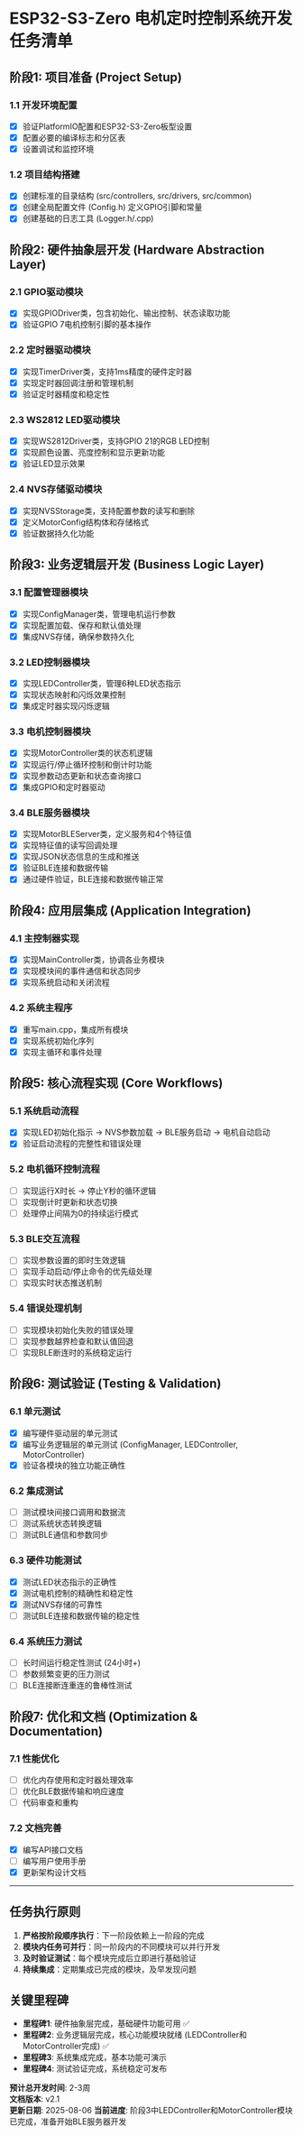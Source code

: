 # ESP32-S3-Zero 电机定时控制系统开发任务清单

## 阶段1: 项目准备 (Project Setup)

### 1.1 开发环境配置
- [x] 验证PlatformIO配置和ESP32-S3-Zero板型设置
- [x] 配置必要的编译标志和分区表
- [x] 设置调试和监控环境

### 1.2 项目结构搭建
- [x] 创建标准的目录结构 (src/controllers, src/drivers, src/common)
- [x] 创建全局配置文件 (Config.h) 定义GPIO引脚和常量
- [x] 创建基础的日志工具 (Logger.h/.cpp)

## 阶段2: 硬件抽象层开发 (Hardware Abstraction Layer)

### 2.1 GPIO驱动模块
- [x] 实现GPIODriver类，包含初始化、输出控制、状态读取功能
- [x] 验证GPIO 7电机控制引脚的基本操作

### 2.2 定时器驱动模块
- [x] 实现TimerDriver类，支持1ms精度的硬件定时器
- [x] 实现定时器回调注册和管理机制
- [x] 验证定时器精度和稳定性

### 2.3 WS2812 LED驱动模块
- [x] 实现WS2812Driver类，支持GPIO 21的RGB LED控制
- [x] 实现颜色设置、亮度控制和显示更新功能
- [x] 验证LED显示效果

### 2.4 NVS存储驱动模块
- [x] 实现NVSStorage类，支持配置参数的读写和删除
- [x] 定义MotorConfig结构体和存储格式
- [x] 验证数据持久化功能

## 阶段3: 业务逻辑层开发 (Business Logic Layer)

### 3.1 配置管理器模块
- [x] 实现ConfigManager类，管理电机运行参数
- [x] 实现配置加载、保存和默认值处理
- [x] 集成NVS存储，确保参数持久化

### 3.2 LED控制器模块
- [x] 实现LEDController类，管理6种LED状态指示
- [x] 实现状态映射和闪烁效果控制
- [x] 集成定时器实现闪烁逻辑

### 3.3 电机控制器模块
- [x] 实现MotorController类的状态机逻辑
- [x] 实现运行/停止循环控制和倒计时功能
- [x] 实现参数动态更新和状态查询接口
- [x] 集成GPIO和定时器驱动

### 3.4 BLE服务器模块
- [x] 实现MotorBLEServer类，定义服务和4个特征值
- [x] 实现特征值的读写回调处理
- [x] 实现JSON状态信息的生成和推送
- [x] 验证BLE连接和数据传输
- [x] 通过硬件验证，BLE连接和数据传输正常

## 阶段4: 应用层集成 (Application Integration)

### 4.1 主控制器实现
- [x] 实现MainController类，协调各业务模块
- [x] 实现模块间的事件通信和状态同步
- [x] 实现系统启动和关闭流程

### 4.2 系统主程序
- [x] 重写main.cpp，集成所有模块
- [x] 实现系统初始化序列
- [x] 实现主循环和事件处理

## 阶段5: 核心流程实现 (Core Workflows)

### 5.1 系统启动流程
- [x] 实现LED初始化指示 → NVS参数加载 → BLE服务启动 → 电机自动启动
- [x] 验证启动流程的完整性和错误处理

### 5.2 电机循环控制流程
- [ ] 实现运行X时长 → 停止Y秒的循环逻辑
- [ ] 实现倒计时更新和状态切换
- [ ] 处理停止间隔为0的持续运行模式

### 5.3 BLE交互流程
- [ ] 实现参数设置的即时生效逻辑
- [ ] 实现手动启动/停止命令的优先级处理
- [ ] 实现实时状态推送机制

### 5.4 错误处理机制
- [ ] 实现模块初始化失败的错误处理
- [ ] 实现参数越界检查和默认值回退
- [ ] 实现BLE断连时的系统稳定运行

## 阶段6: 测试验证 (Testing & Validation)

### 6.1 单元测试
- [x] 编写硬件驱动层的单元测试
- [x] 编写业务逻辑层的单元测试 (ConfigManager, LEDController, MotorController)
- [x] 验证各模块的独立功能正确性

### 6.2 集成测试
- [ ] 测试模块间接口调用和数据流
- [ ] 测试系统状态转换逻辑
- [ ] 测试BLE通信和参数同步

### 6.3 硬件功能测试
- [x] 测试LED状态指示的正确性
- [x] 测试电机控制的精确性和稳定性
- [x] 测试NVS存储的可靠性
- [ ] 测试BLE连接和数据传输的稳定性

### 6.4 系统压力测试
- [ ] 长时间运行稳定性测试 (24小时+)
- [ ] 参数频繁变更的压力测试
- [ ] BLE连接断连重连的鲁棒性测试

## 阶段7: 优化和文档 (Optimization & Documentation)

### 7.1 性能优化
- [ ] 优化内存使用和定时器处理效率
- [ ] 优化BLE数据传输和响应速度
- [ ] 代码审查和重构

### 7.2 文档完善
- [x] 编写API接口文档
- [ ] 编写用户使用手册
- [x] 更新架构设计文档

---

## 任务执行原则

1. **严格按阶段顺序执行**：下一阶段依赖上一阶段的完成
2. **模块内任务可并行**：同一阶段内的不同模块可以并行开发
3. **及时验证测试**：每个模块完成后立即进行基础验证
4. **持续集成**：定期集成已完成的模块，及早发现问题

## 关键里程碑

- **里程碑1**: 硬件抽象层完成，基础硬件功能可用 ✅
- **里程碑2**: 业务逻辑层完成，核心功能模块就绪 (LEDController和MotorController完成) ✅
- **里程碑3**: 系统集成完成，基本功能可演示
- **里程碑4**: 测试验证完成，系统稳定可发布

**预计总开发时间**: 2-3周  
**文档版本**: v2.1  
**更新日期**: 2025-08-06
**当前进度**: 阶段3中LEDController和MotorController模块已完成，准备开始BLE服务器开发